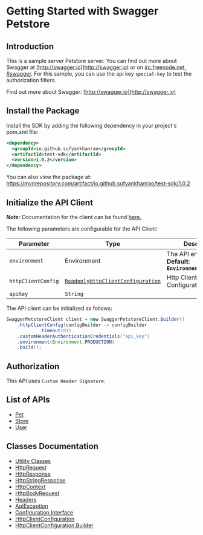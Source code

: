 
# Getting Started with Swagger Petstore

## Introduction

This is a sample server Petstore server.  You can find out more about Swagger at [http://swagger.io](http://swagger.io) or on [irc.freenode.net, #swagger](http://swagger.io/irc/).  For this sample, you can use the api key `special-key` to test the authorization filters.

Find out more about Swagger: [http://swagger.io](http://swagger.io)

## Install the Package

Install the SDK by adding the following dependency in your project's pom.xml file:

```xml
<dependency>
  <groupId>io.github.sufyankhanrao</groupId>
  <artifactId>test-sdk</artifactId>
  <version>1.0.2</version>
</dependency>
```

You can also view the package at:
https://mvnrepository.com/artifact/io.github.sufyankhanrao/test-sdk/1.0.2

## Initialize the API Client

**_Note:_** Documentation for the client can be found [here.](https://www.github.com/zubariya/PracticeCodes/tree/1.0.2/doc/client.md)

The following parameters are configurable for the API Client:

| Parameter | Type | Description |
|  --- | --- | --- |
| `environment` | Environment | The API environment. <br> **Default: `Environment.PRODUCTION`** |
| `httpClientConfig` | [`ReadonlyHttpClientConfiguration`](https://www.github.com/zubariya/PracticeCodes/tree/1.0.2/doc/http-client-configuration.md) | Http Client Configuration instance. |
| `apiKey` | `String` |  |

The API client can be initialized as follows:

```java
SwaggerPetstoreClient client = new SwaggerPetstoreClient.Builder()
    .httpClientConfig(configBuilder -> configBuilder
            .timeout(0))
    .customHeaderAuthenticationCredentials("api_key")
    .environment(Environment.PRODUCTION)
    .build();
```

## Authorization

This API uses `Custom Header Signature`.

## List of APIs

* [Pet](https://www.github.com/zubariya/PracticeCodes/tree/1.0.2/doc/controllers/pet.md)
* [Store](https://www.github.com/zubariya/PracticeCodes/tree/1.0.2/doc/controllers/store.md)
* [User](https://www.github.com/zubariya/PracticeCodes/tree/1.0.2/doc/controllers/user.md)

## Classes Documentation

* [Utility Classes](https://www.github.com/zubariya/PracticeCodes/tree/1.0.2/doc/utility-classes.md)
* [HttpRequest](https://www.github.com/zubariya/PracticeCodes/tree/1.0.2/doc/http-request.md)
* [HttpResponse](https://www.github.com/zubariya/PracticeCodes/tree/1.0.2/doc/http-response.md)
* [HttpStringResponse](https://www.github.com/zubariya/PracticeCodes/tree/1.0.2/doc/http-string-response.md)
* [HttpContext](https://www.github.com/zubariya/PracticeCodes/tree/1.0.2/doc/http-context.md)
* [HttpBodyRequest](https://www.github.com/zubariya/PracticeCodes/tree/1.0.2/doc/http-body-request.md)
* [Headers](https://www.github.com/zubariya/PracticeCodes/tree/1.0.2/doc/headers.md)
* [ApiException](https://www.github.com/zubariya/PracticeCodes/tree/1.0.2/doc/api-exception.md)
* [Configuration Interface](https://www.github.com/zubariya/PracticeCodes/tree/1.0.2/doc/configuration-interface.md)
* [HttpClientConfiguration](https://www.github.com/zubariya/PracticeCodes/tree/1.0.2/doc/http-client-configuration.md)
* [HttpClientConfiguration.Builder](https://www.github.com/zubariya/PracticeCodes/tree/1.0.2/doc/http-client-configuration-builder.md)

